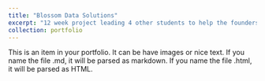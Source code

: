 ```yaml
---
title: "Blossom Data Solutions"
excerpt: "12 week project leading 4 other students to help the founders of a startup bring to life an app to help special education teaching staff to keep better track of student data and practice better techniques to increase the learning rates of their students. <br/><img src='/images/LoginView.jpg' height='600' width='200'><img src='/images/StaffDashboardView.png' height='600' width='200'><img src='/images/GoalView.png' height='600' width='200'>"
collection: portfolio
---
```


This is an item in your portfolio. It can be have images or nice text. If you name the file .md, it will be parsed as markdown. If you name the file .html, it will be parsed as HTML. 
